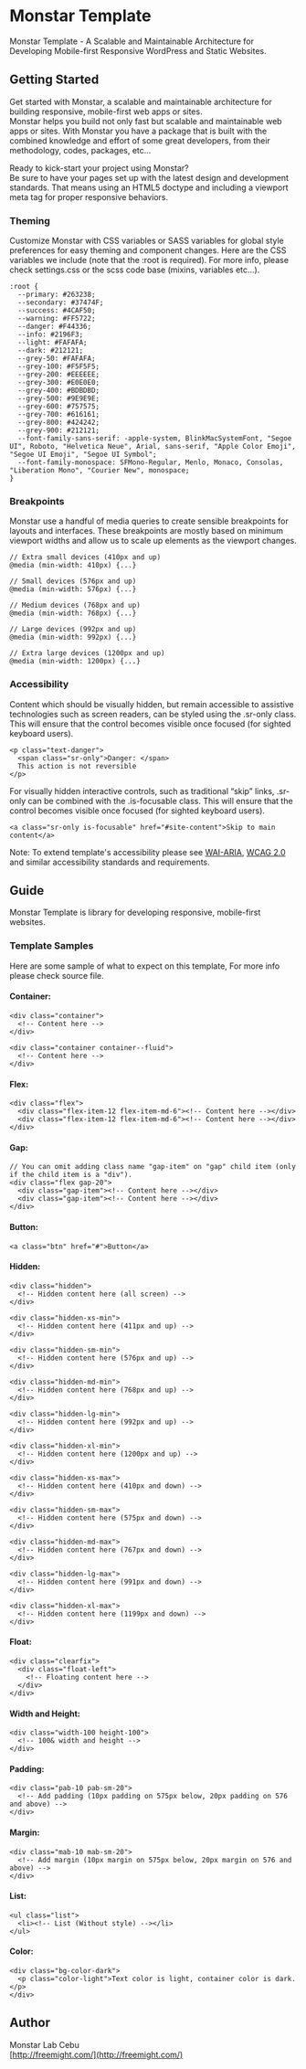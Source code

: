 # Monstar Template
  
Monstar Template - A Scalable and Maintainable Architecture for Developing Mobile-first Responsive WordPress and Static Websites.  
  
  
## Getting Started  

Get started with Monstar, a scalable and maintainable architecture for building responsive, mobile-first web apps or sites.  
Monstar helps you build not only fast but scalable and maintainable web apps or sites. With Monstar you have a package that is built with the combined knowledge and effort of some great developers, from their methodology, codes, packages, etc...  
  
Ready to kick-start your project using Monstar?  
Be sure to have your pages set up with the latest design and development standards. That means using an HTML5 doctype and including a viewport meta tag for proper responsive behaviors.  
  
  
### Theming  
  
Customize Monstar with CSS variables or SASS variables for global style preferences for easy theming and component changes.
Here are the CSS variables we include (note that the :root is required). For more info, please check settings.css or the scss code base (mixins, variables etc...).
  
```
:root {
  --primary: #263238;
  --secondary: #37474F;
  --success: #4CAF50;
  --warning: #FF5722;
  --danger: #F44336;
  --info: #2196F3;
  --light: #FAFAFA;
  --dark: #212121;
  --grey-50: #FAFAFA;
  --grey-100: #F5F5F5;
  --grey-200: #EEEEEE;
  --grey-300: #E0E0E0;
  --grey-400: #BDBDBD;
  --grey-500: #9E9E9E;
  --grey-600: #757575;
  --grey-700: #616161;
  --grey-800: #424242;
  --grey-900: #212121;
  --font-family-sans-serif: -apple-system, BlinkMacSystemFont, "Segoe UI", Roboto, "Helvetica Neue", Arial, sans-serif, "Apple Color Emoji", "Segoe UI Emoji", "Segoe UI Symbol";
  --font-family-monospace: SFMono-Regular, Menlo, Monaco, Consolas, "Liberation Mono", "Courier New", monospace;
}
```
  
### Breakpoints  
  
Monstar use a handful of media queries to create sensible breakpoints for layouts and interfaces. 
These breakpoints are mostly based on minimum viewport widths and allow us to scale up elements as the viewport changes.  
  
```
// Extra small devices (410px and up)
@media (min-width: 410px) {...}
  
// Small devices (576px and up)
@media (min-width: 576px) {...}

// Medium devices (768px and up)
@media (min-width: 768px) {...}

// Large devices (992px and up)
@media (min-width: 992px) {...}

// Extra large devices (1200px and up)
@media (min-width: 1200px) {...}
```
  
### Accessibility  
  
Content which should be visually hidden,
but remain accessible to assistive technologies such as screen readers, can be styled using the .sr-only class.
This will ensure that the control becomes visible once focused (for sighted keyboard users).  
  
```
<p class="text-danger">
  <span class="sr-only">Danger: </span>
  This action is not reversible
</p>
```
  
For visually hidden interactive controls, such as traditional “skip” links, .sr-only can be combined with the .is-focusable class. This will ensure that the control becomes visible once focused (for sighted keyboard users).  
  
```
<a class="sr-only is-focusable" href="#site-content">Skip to main content</a>
```
  
Note: To extend template's accessibility please see [WAI-ARIA](https://www.w3.org/WAI/standards-guidelines/aria/), [WCAG 2.0](https://www.w3.org/TR/WCAG20/) and similar accessibility standards and requirements.  
  
  
## Guide
  
Monstar Template is library for developing responsive, mobile-first websites.  
  
  
### Template Samples  
  
Here are some sample of what to expect on this template, For more info please check source file.  
  
#### Container:
```
<div class="container">
  <!-- Content here -->
</div>

<div class="container container--fluid">
  <!-- Content here -->
</div>
```
  
#### Flex:
```
<div class="flex">
  <div class="flex-item-12 flex-item-md-6"><!-- Content here --></div>
  <div class="flex-item-12 flex-item-md-6"><!-- Content here --></div>
</div>
```
  
#### Gap:
```
// You can omit adding class name "gap-item" on "gap" child item (only if the child item is a "div").
<div class="flex gap-20">
  <div class="gap-item"><!-- Content here --></div>
  <div class="gap-item"><!-- Content here --></div>
</div>
```
  
#### Button:
```
<a class="btn" href="#">Button</a>
```
  
#### Hidden:
```
<div class="hidden">
  <!-- Hidden content here (all screen) -->
</div>

<div class="hidden-xs-min">
  <!-- Hidden content here (411px and up) -->
</div>

<div class="hidden-sm-min">
  <!-- Hidden content here (576px and up) -->
</div>

<div class="hidden-md-min">
  <!-- Hidden content here (768px and up) -->
</div>

<div class="hidden-lg-min">
  <!-- Hidden content here (992px and up) -->
</div>

<div class="hidden-xl-min">
  <!-- Hidden content here (1200px and up) -->
</div>

<div class="hidden-xs-max">
  <!-- Hidden content here (410px and down) -->
</div>

<div class="hidden-sm-max">
  <!-- Hidden content here (575px and down) -->
</div>

<div class="hidden-md-max">
  <!-- Hidden content here (767px and down) -->
</div>

<div class="hidden-lg-max">
  <!-- Hidden content here (991px and down) -->
</div>

<div class="hidden-xl-max">
  <!-- Hidden content here (1199px and down) -->
</div>
```
  
#### Float:
```
<div class="clearfix">
  <div class="float-left">
    <!-- Floating content here -->
  </div>
</div>
```
  
#### Width and Height:
```
<div class="width-100 height-100">
  <!-- 100& width and height -->
</div>
```
  
#### Padding:
```
<div class="pab-10 pab-sm-20">
  <!-- Add padding (10px padding on 575px below, 20px padding on 576 and above) -->
</div>
```
  
#### Margin:
```
<div class="mab-10 mab-sm-20">
  <!-- Add margin (10px margin on 575px below, 20px margin on 576 and above) -->
</div>
```
  
#### List:
```
<ul class="list">
  <li><!-- List (Without style) --></li>
</ul>
```
  
#### Color:
```
<div class="bg-color-dark">
  <p class="color-light">Text color is light, container color is dark.</p>
</div>
```
  
  
## Author  
  
Monstar Lab Cebu  
[http://freemight.com/](http://freemight.com/)  
  
